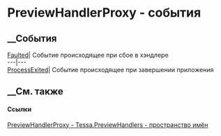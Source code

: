 # PreviewHandlerProxy - события
##  __События
[Faulted](E_Tessa_PreviewHandlers_PreviewHandlerProxy_Faulted.htm)|  Событие
происходящее при сбое в хэндлере  
---|---  
[ProcessExited](E_Tessa_PreviewHandlers_PreviewHandlerProxy_ProcessExited.htm)|
Событие происходящее при завершении приложения  
## __См. также
#### Ссылки
[PreviewHandlerProxy - ](T_Tessa_PreviewHandlers_PreviewHandlerProxy.htm)
[Tessa.PreviewHandlers - пространство имён](N_Tessa_PreviewHandlers.htm)
